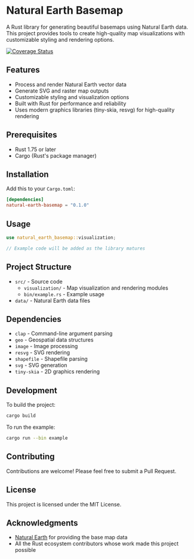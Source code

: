 # Natural Earth Basemap

A Rust library for generating beautiful basemaps using Natural Earth data. This project provides tools to create high-quality map visualizations with customizable styling and rendering options.

[![Coverage Status](https://coveralls.io/repos/github/Green-Nova/natural-earth-basemap/badge.svg?branch=master)](https://coveralls.io/github/Green-Nova/natural-earth-basemap?branch=master)

## Features

- Process and render Natural Earth vector data
- Generate SVG and raster map outputs
- Customizable styling and visualization options
- Built with Rust for performance and reliability
- Uses modern graphics libraries (tiny-skia, resvg) for high-quality rendering

## Prerequisites

- Rust 1.75 or later
- Cargo (Rust's package manager)

## Installation

Add this to your `Cargo.toml`:

```toml
[dependencies]
natural-earth-basemap = "0.1.0"
```

## Usage

```rust
use natural_earth_basemap::visualization;

// Example code will be added as the library matures
```

## Project Structure

- `src/` - Source code
  - `visualization/` - Map visualization and rendering modules
  - `bin/example.rs` - Example usage
- `data/` - Natural Earth data files

## Dependencies

- `clap` - Command-line argument parsing
- `geo` - Geospatial data structures
- `image` - Image processing
- `resvg` - SVG rendering
- `shapefile` - Shapefile parsing
- `svg` - SVG generation
- `tiny-skia` - 2D graphics rendering

## Development

To build the project:

```bash
cargo build
```

To run the example:

```bash
cargo run --bin example
```

## Contributing

Contributions are welcome! Please feel free to submit a Pull Request.

## License

This project is licensed under the MIT License.

## Acknowledgments

- [Natural Earth](https://www.naturalearthdata.com/) for providing the base map data
- All the Rust ecosystem contributors whose work made this project possible
